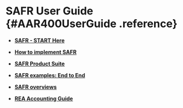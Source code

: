 # SAFR User Guide {#AAR400UserGuide .reference}

-   **[SAFR - START Here](../html/AAR410START.md)**  

-   **[How to implement SAFR](../html/AAR420ImplementSAFR.md)**  

-   **[SAFR Product Suite](../html/AAR430ProductSuite.md)**  

-   **[SAFR examples: End to End](../html/AAR440EndtoEnd.md)**  

-   **[SAFR overviews](../html/AAR450Overviews.md)**  

-   **[REA Accounting Guide](../html/AAR470REA.md)**  


